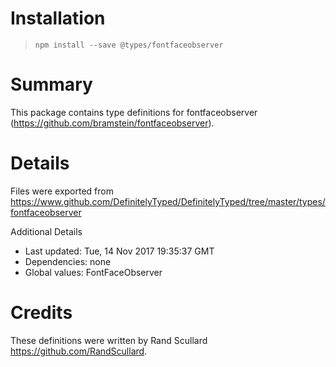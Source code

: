 # Installation
> `npm install --save @types/fontfaceobserver`

# Summary
This package contains type definitions for fontfaceobserver (https://github.com/bramstein/fontfaceobserver).

# Details
Files were exported from https://www.github.com/DefinitelyTyped/DefinitelyTyped/tree/master/types/fontfaceobserver

Additional Details
 * Last updated: Tue, 14 Nov 2017 19:35:37 GMT
 * Dependencies: none
 * Global values: FontFaceObserver

# Credits
These definitions were written by Rand Scullard <https://github.com/RandScullard>.
